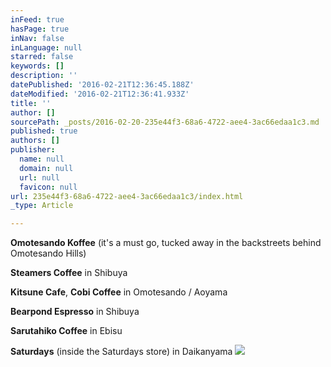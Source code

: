 ```yaml
---
inFeed: true
hasPage: true
inNav: false
inLanguage: null
starred: false
keywords: []
description: ''
datePublished: '2016-02-21T12:36:45.188Z'
dateModified: '2016-02-21T12:36:41.933Z'
title: ''
author: []
sourcePath: _posts/2016-02-20-235e44f3-68a6-4722-aee4-3ac66edaa1c3.md
published: true
authors: []
publisher:
  name: null
  domain: null
  url: null
  favicon: null
url: 235e44f3-68a6-4722-aee4-3ac66edaa1c3/index.html
_type: Article

---
```

**Omotesando Koffee** (it's a must go, tucked away in the backstreets behind Omotesando Hills) 

**Steamers Coffee** in Shibuya 

**Kitsune Cafe**, **Cobi Coffee** in Omotesando / Aoyama 

**Bearpond Espresso** in Shibuya 

**Sarutahiko Coffee** in Ebisu 

**Saturdays** (inside the Saturdays store) in Daikanyama ![](https://the-grid-user-content.s3-us-west-2.amazonaws.com/61b0d6c4-cd69-4191-8080-7ca5ced2901f.jpg)